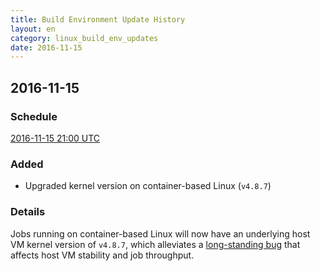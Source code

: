 ```yaml
---
title: Build Environment Update History
layout: en
category: linux_build_env_updates
date: 2016-11-15
---
```


## 2016-11-15

### Schedule

[2016-11-15 21:00 UTC](http://everytimezone.com/#2016-11-15,540,cn3)

### Added

- Upgraded kernel version on container-based Linux (`v4.8.7`)

### Details

Jobs running on container-based Linux will now have an underlying host VM kernel
version of `v4.8.7`, which alleviates a [long-standing
bug](https://github.com/docker/docker/issues/5618) that affects host VM
stability and job throughput.
